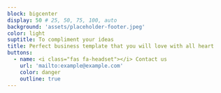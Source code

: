 ```yaml
---
block: bigcenter
display: 50 # 25, 50, 75, 100, auto
background: 'assets/placeholder-footer.jpeg'
color: light
suptitle: To compliment your ideas
title: Perfect business template that you will love with all heart
buttons:
  - name: <i class="fas fa-headset"></i> Contact us
    url: 'mailto:example@example.com'
    color: danger
    outline: true
---
```

